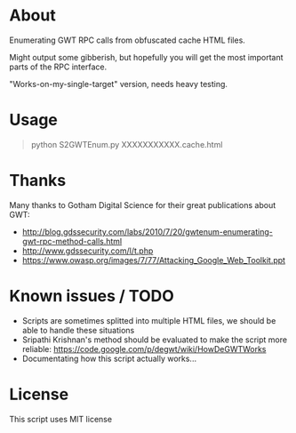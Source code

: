 About
=====

Enumerating GWT RPC calls from obfuscated cache HTML files.

Might output some gibberish, but hopefully you will get the most important parts of the RPC interface.

"Works-on-my-single-target" version, needs heavy testing.

Usage
=====

> python S2GWTEnum.py XXXXXXXXXXX.cache.html

Thanks
======

Many thanks to Gotham Digital Science for their great publications about GWT:
*   http://blog.gdssecurity.com/labs/2010/7/20/gwtenum-enumerating-gwt-rpc-method-calls.html
*   http://www.gdssecurity.com/l/t.php
*   https://www.owasp.org/images/7/77/Attacking_Google_Web_Toolkit.ppt

Known issues / TODO
===================

*   Scripts are sometimes splitted into multiple HTML files, we should be able to handle these situations
*   Sripathi Krishnan's method should be evaluated to make the script more reliable: https://code.google.com/p/degwt/wiki/HowDeGWTWorks
*   Documentating how this script actually works...

License
=======

This script uses MIT license
